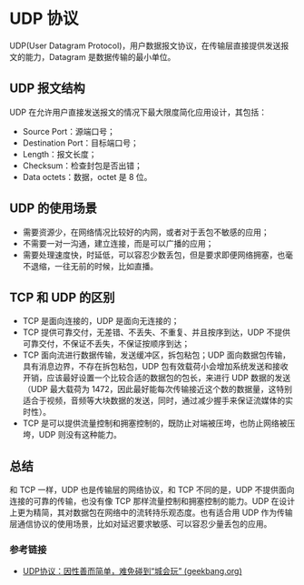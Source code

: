 # UDP 协议

UDP(User Datagram Protocol)，用户数据报文协议，在传输层直接提供发送报文的能力，Datagram 是数据传输的最小单位。

## UDP 报文结构

UDP 在允许用户直接发送报文的情况下最大限度简化应用设计，其包括：

- Source Port：源端口号；
- Destination Port：目标端口号；
- Length：报文长度；
- Checksum：检查封包是否出错；
- Data octets：数据，octet 是 8 位。

## UDP 的使用场景

- 需要资源少，在网络情况比较好的内网，或者对于丢包不敏感的应用；
- 不需要一对一沟通，建立连接，而是可以广播的应用；
- 需要处理速度快，时延低，可以容忍少数丢包，但是要求即便网络拥塞，也毫不退缩，一往无前的时候，比如直播。

## TCP 和 UDP 的区别

- TCP 是面向连接的，UDP 是面向无连接的；
- TCP 提供可靠交付，无差错、不丢失、不重复、并且按序到达，UDP 不提供可靠交付，不保证不丢失，不保证按顺序到达；
- TCP 面向流进行数据传输，发送缓冲区，拆包粘包；UDP 面向数据包传输，具有消息边界，不存在拆包粘包，UDP 包有效载荷小会增加系统发送和接收开销，应该最好设置一个比较合适的数据包的包长，来进行 UDP 数据的发送（UDP 最大载荷为 1472，因此最好能每次传输接近这个数的数据量，这特别适合于视频，音频等大块数据的发送，同时，通过减少握手来保证流媒体的实时性）。
- TCP 是可以提供流量控制和拥塞控制的，既防止对端被压垮，也防止网络被压垮，UDP 则没有这种能力。

## 总结

和 TCP 一样，UDP 也是传输层的网络协议，和 TCP 不同的是，UDP 不提供面向连接的可靠的传输，也没有像 TCP 那样流量控制和拥塞控制的能力。UDP 在设计上更为精简，其对数据包在网络中的流转持乐观态度。也有适合用 UDP 作为传输层通信协议的使用场景，比如对延迟要求敏感、可以容忍少量丢包的应用。

### 参考链接

- [UDP协议：因性善而简单，难免碰到“城会玩” (geekbang.org)](https://time.geekbang.org/column/article/8924)


